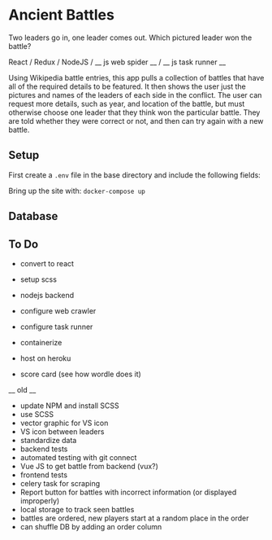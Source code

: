 # Ancient Battles
Two leaders go in, one leader comes out. Which pictured leader won the battle?

React / Redux / NodeJS / __ js web spider __ / __ js task runner __

Using Wikipedia battle entries, this app pulls a collection of battles that have all of the required details to be featured. It then shows the user just the pictures and names of the leaders of each side in the conflict. The user can request more details, such as year, and location of the battle, but must otherwise choose one leader that they think won the particular battle. They are told whether they were correct or not, and then can try again with a new battle.

## Setup
First create a `.env` file in the base directory and include the following fields:

Bring up the site with:
`docker-compose up`

## Database


## To Do
* convert to react
* setup scss
* nodejs backend
* configure web crawler
* configure task runner
* containerize
* host on heroku

* score card (see how wordle does it)


__ old __
* update NPM and install SCSS
* use SCSS
* vector graphic for VS icon
* VS icon between leaders
* standardize data
* backend tests
* automated testing with git connect
* Vue JS to get battle from backend (vux?)
* frontend tests
* celery task for scraping
* Report button for battles with incorrect information (or displayed improperly)
* local storage to track seen battles
* battles are ordered, new players start at a random place in the order 
* can shuffle DB by adding an order column
